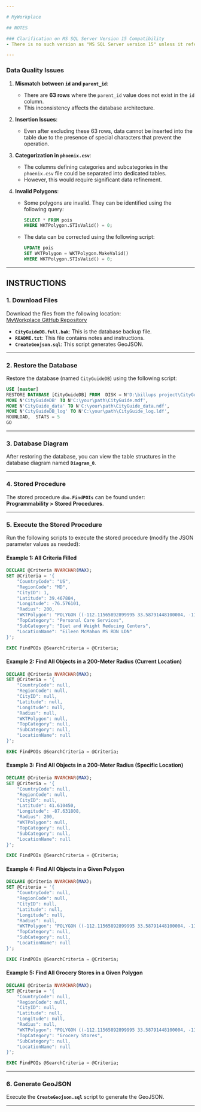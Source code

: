 ```yaml
---

# MyWorkplace

## NOTES

### Clarification on MS SQL Server Version 15 Compatibility
- There is no such version as "MS SQL Server version 15" unless it refers to build `15.X.XXXX.X`, which corresponds to **SQL Server 2019**.

---
```


### Data Quality Issues

1. **Mismatch between `id` and `parent_id`**:
   - There are **63 rows** where the `parent_id` value does not exist in the `id` column.
   - This inconsistency affects the database architecture.

2. **Insertion Issues**:
   - Even after excluding these 63 rows, data cannot be inserted into the table due to the presence of special characters that prevent the operation.

3. **Categorization in `phoenix.csv`**:
   - The columns defining categories and subcategories in the `phoenix.csv` file could be separated into dedicated tables.
   - However, this would require significant data refinement.

4. **Invalid Polygons**:
   - Some polygons are invalid. They can be identified using the following query:
     ```sql
     SELECT * FROM pois
     WHERE WKTPolygon.STIsValid() = 0;
     ```
   - The data can be corrected using the following script:
     ```sql
     UPDATE pois
     SET WKTPolygon = WKTPolygon.MakeValid()
     WHERE WKTPolygon.STIsValid() = 0;
     ```

---

## INSTRUCTIONS

### 1. Download Files
Download the files from the following location:  
[MyWorkplace GitHub Repository](https://github.com/vladimir-antovic/MyWorkplace)

- **`CityGuideDB.full.bak`**: This is the database backup file.
- **`README.txt`**: This file contains notes and instructions.
- **`CreateGeojson.sql`**: This script generates GeoJSON.

---

### 2. Restore the Database
Restore the database (named `CityGuideDB`) using the following script:

```sql
USE [master]
RESTORE DATABASE [CityGuideDB] FROM  DISK = N'D:\billups project\CityGuideDB.full.bak' WITH  FILE = 1,  
MOVE N'CityGuideDB' TO N'C:\your\path\CityGuide.mdf',  
MOVE N'CityGuide_data' TO N'C:\your\path\CityGuide_data.ndf',  
MOVE N'CityGuideDB_log' TO N'C:\your\path\CityGuide_log.ldf',  
NOUNLOAD,  STATS = 5
GO
```

---

### 3. Database Diagram
After restoring the database, you can view the table structures in the database diagram named **`Diagram_0`**.

---

### 4. Stored Procedure
The stored procedure **`dbo.FindPOIs`** can be found under:  
**Programmability > Stored Procedures**.

---

### 5. Execute the Stored Procedure
Run the following scripts to execute the stored procedure (modify the JSON parameter values as needed):

#### Example 1: All Criteria Filled
```sql
DECLARE @Criteria NVARCHAR(MAX);
SET @Criteria = '{
    "CountryCode": "US",
    "RegionCode": "MD",
    "CityID": 1,
    "Latitude": 39.467884,
    "Longitude": -76.576101,
    "Radius": 200,
    "WKTPolygon": "POLYGON ((-112.11565892899995 33.58791448100004, -112.11564258099997 33.58768658400004, -112.11562633599999 33.587687378000055, -112.11561239199995 33.58749299600004, -112.11570173599995 33.58748863000005, -112.11570029299997 33.58746852200005, -112.11578151499998 33.587464554000064, -112.11577959099998 33.587437743000066, -112.11586893499998 33.587433377000025, -112.11587133799998 33.587466892000066, -112.11596068199998 33.587462526000024, -112.11596933799996 33.587583177000056, -112.115993705 33.58758198600003, -112.11600284099995 33.58770934100005, -112.11595410799998 33.58771172200005, -112.11596276299997 33.587832373000026, -112.11574346499998 33.58784308700007, -112.11574827299995 33.587910116000046, -112.11565892899995 33.58791448100004))",
    "TopCategory": "Personal Care Services",
    "SubCategory": "Diet and Weight Reducing Centers",
    "LocationName": "Eileen McMahon MS RDN LDN"
}';

EXEC FindPOIs @SearchCriteria = @Criteria;
```

#### Example 2: Find All Objects in a 200-Meter Radius (Current Location)
```sql
DECLARE @Criteria NVARCHAR(MAX);
SET @Criteria = '{
    "CountryCode": null,
    "RegionCode": null,
    "CityID": null,
    "Latitude": null,
    "Longitude": null,
    "Radius": null,
    "WKTPolygon": null,
    "TopCategory": null,
    "SubCategory": null,
    "LocationName": null
}';

EXEC FindPOIs @SearchCriteria = @Criteria;
```

#### Example 3: Find All Objects in a 200-Meter Radius (Specific Location)
```sql
DECLARE @Criteria NVARCHAR(MAX);
SET @Criteria = '{
    "CountryCode": null,
    "RegionCode": null,
    "CityID": null,
    "Latitude": 41.610450,
    "Longitude": -87.631808,
    "Radius": 200,
    "WKTPolygon": null,
    "TopCategory": null,
    "SubCategory": null,
    "LocationName": null
}';

EXEC FindPOIs @SearchCriteria = @Criteria;
```

#### Example 4: Find All Objects in a Given Polygon
```sql
DECLARE @Criteria NVARCHAR(MAX);
SET @Criteria = '{
    "CountryCode": null,
    "RegionCode": null,
    "CityID": null,
    "Latitude": null,
    "Longitude": null,
    "Radius": null,
    "WKTPolygon": "POLYGON ((-112.11565892899995 33.58791448100004, -112.11564258099997 33.58768658400004, -112.11562633599999 33.587687378000055, -112.11561239199995 33.58749299600004, -112.11570173599995 33.58748863000005, -112.11570029299997 33.58746852200005, -112.11578151499998 33.587464554000064, -112.11577959099998 33.587437743000066, -112.11586893499998 33.587433377000025, -112.11587133799998 33.587466892000066, -112.11596068199998 33.587462526000024, -112.11596933799996 33.587583177000056, -112.115993705 33.58758198600003, -112.11600284099995 33.58770934100005, -112.11595410799998 33.58771172200005, -112.11596276299997 33.587832373000026, -112.11574346499998 33.58784308700007, -112.11574827299995 33.587910116000046, -112.11565892899995 33.58791448100004))",
    "TopCategory": null,
    "SubCategory": null,
    "LocationName": null
}';

EXEC FindPOIs @SearchCriteria = @Criteria;
```

#### Example 5: Find All Grocery Stores in a Given Polygon
```sql
DECLARE @Criteria NVARCHAR(MAX);
SET @Criteria = '{
    "CountryCode": null,
    "RegionCode": null,
    "CityID": null,
    "Latitude": null,
    "Longitude": null,
    "Radius": null,
    "WKTPolygon": "POLYGON ((-112.11565892899995 33.58791448100004, -112.11564258099997 33.58768658400004, -112.11562633599999 33.587687378000055, -112.11561239199995 33.58749299600004, -112.11570173599995 33.58748863000005, -112.11570029299997 33.58746852200005, -112.11578151499998 33.587464554000064, -112.11577959099998 33.587437743000066, -112.11586893499998 33.587433377000025, -112.11587133799998 33.587466892000066, -112.11596068199998 33.587462526000024, -112.11596933799996 33.587583177000056, -112.115993705 33.58758198600003, -112.11600284099995 33.58770934100005, -112.11595410799998 33.58771172200005, -112.11596276299997 33.587832373000026, -112.11574346499998 33.58784308700007, -112.11574827299995 33.587910116000046, -112.11565892899995 33.58791448100004))",
    "TopCategory": "Grocery Stores",
    "SubCategory": null,
    "LocationName": null
}';

EXEC FindPOIs @SearchCriteria = @Criteria;
```

---

### 6. Generate GeoJSON
Execute the **`CreateGeojson.sql`** script to generate the GeoJSON.

---
